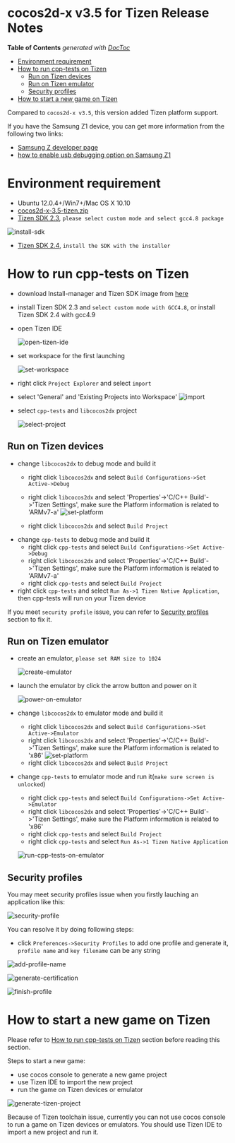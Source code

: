 # cocos2d-x v3.5 for Tizen Release Notes #

**Table of Contents**  *generated with [DocToc](http://doctoc.herokuapp.com/)*

- [Environment requirement](#environment-requirement)
- [How to run cpp-tests on Tizen](#how-to-run-cpp-tests-on-tizen)
  - [Run on Tizen devices](#run-on-tizen-devices)
  - [Run on Tizen emulator](#run-on-tizen-emulator)
  - [Security profiles](#security-profiles)
- [How to start a new game on Tizen](#how-to-start-a-new-game-on-tizen)

Compared to `cocos2d-x v3.5`, this version added Tizen platform support.

If you have the Samsung Z1 device, you can get more information from the following two links:

* [Samsung Z developer page](http://developer.samsung.com/samsung-z)
* [how to enable usb debugging option on Samsung Z1](https://developer.tizen.org/ko/forums/general-support/how-enable-usb-debugging-option-on-my-tizen-mobile-samsung-z1)


# Environment requirement

* Ubuntu 12.0.4+/Win7+/Mac OS X 10.10
* [cocos2d-x-3.5-tizen.zip](http://cdn.cocos2d-x.org/cocos2d-x-3.5-tizen.zip)
* [Tizen SDK 2.3](https://developer.tizen.org/downloads/tizen-sdk), `please select custom mode and select gcc4.8 package`

![install-sdk](https://raw.githubusercontent.com/minggo/Pictures/master/tizen/tizen-install-sdk.png)
* [Tizen SDK 2.4](https://developer.tizen.org/development/tools/download), `install the SDK with the installer`

# How to run cpp-tests on Tizen

* download Install-manager and Tizen SDK image from [here](https://developer.tizen.org/downloads/tizen-sdk)
* install Tizen SDK 2.3 and `select custom mode with GCC4.8`, or install Tizen SDK 2.4 with gcc4.9
* open Tizen IDE

  ![open-tizen-ide](https://raw.githubusercontent.com/minggo/Pictures/master/tizen/open-tizen-ide.png)
  
* set workspace for the first launching

  ![set-workspace](https://raw.githubusercontent.com/QingliWang/Pictures/master/tizen/workspace.png)
  
* right click `Project Explorer` and select `import`

* select 'General' and 'Existing Projects into Workspace'
  ![import](https://raw.githubusercontent.com/QingliWang/Pictures/master/tizen/tizen-import-projects.png)

* select `cpp-tests` and `libcocos2dx` project

  ![select-project](https://raw.githubusercontent.com/QingliWang/Pictures/master/tizen/tizen-select-cpp-tests.png)
  
## Run on Tizen devices

* change `libcocos2dx` to debug mode and build it
  * right click `libcocos2dx` and select `Build Configurations->Set Active->Debug`
  * right click `libcocos2dx` and select 'Properties'->'C/C++ Build'->'Tizen Settings', make sure the Platform information is related to 'ARMv7-a'
  ![set-platform](https://raw.githubusercontent.com/QingliWang/Pictures/master/tizen/tizen-platform-debug.png)

  * right click `libcocos2dx` and select `Build Project`
* change `cpp-tests` to debug mode and build it
  * right click `cpp-tests` and select `Build Configurations->Set Active->Debug`
  * right click `libcocos2dx` and select 'Properties'->'C/C++ Build'->'Tizen Settings', make sure the Platform information is related to 'ARMv7-a'
  * right click `cpp-tests` and select `Build Project`
* right click `cpp-tests` and select `Run As->1 Tizen Native Application`, then cpp-tests will run on your Tizen device

If you meet `security profile` issue, you can refer to [Security profiles](#security-profiles) section to fix it.

## Run on Tizen emulator

* create an emulator, `please set RAM size to 1024`

  ![create-emulator](https://raw.githubusercontent.com/minggo/Pictures/master/tizen/tizen-generate-tizen-simulator.png)

* launch the emulator by click the arrow button and power on it

  ![power-on-emulator](https://raw.githubusercontent.com/minggo/Pictures/master/tizen/tizen-power-on-simulator.png)

* change `libcocos2dx` to emulator mode and build it
  * right click `libcocos2dx` and select `Build Configurations->Set Active->Emulator`
  * right click `libcocos2dx` and select 'Properties'->'C/C++ Build'->'Tizen Settings', make sure the Platform information is related to 'x86'
  ![set-platform](https://raw.githubusercontent.com/QingliWang/Pictures/master/tizen/tizen-platform-emulator.png)
  * right click `libcocos2dx` and select `Build Project`
* change `cpp-tests` to emulator mode and run it(`make sure screen is unlocked`)
  * right click `cpp-tests` and select `Build Configurations->Set Active->Emulator`
  * right click `libcocos2dx` and select 'Properties'->'C/C++ Build'->'Tizen Settings', make sure the Platform information is related to 'x86'
  * right click `cpp-tests` and select `Build Project`
  * right click `cpp-tests` and select `Run As->1 Tizen Native Application`
  
  ![run-cpp-tests-on-emulator](https://raw.githubusercontent.com/minggo/Pictures/master/tizen/tizen-run-cpp-tests.png)
  
## Security profiles

You may meet security profiles issue when you firstly lauching an application like this:

![security-profile](https://raw.githubusercontent.com/minggo/Pictures/master/tizen/tizen-security-profile.png)

You can resolve it by doing following steps:

* click `Preferences->Security Profiles` to add one profile and generate it, `profile name` and `key filename` can be any string

![add-profile-name](https://raw.githubusercontent.com/QingliWang/Pictures/master/tizen/tizen-add-profile-name.png)

![generate-certification](https://raw.githubusercontent.com/QingliWang/Pictures/master/tizen/tizen-generate-certification.png)

![finish-profile](https://raw.githubusercontent.com/minggo/Pictures/master/tizen/tizen-security-profile-finish.png)

# How to start a new game on Tizen

Please refer to [How to run cpp-tests on Tizen](#how-to-run-cpp-tests-on-tizen) section before reading this section.

Steps to start a new game:

* use cocos console to generate a new game project
* use Tizen IDE to import the new project
* run the game on Tizen devices or emulator

![generate-tizen-project](https://raw.githubusercontent.com/minggo/Pictures/master/tizen/tizen-generate-project.png)

Because of Tizen toolchain issue, currently you can not use cocos console to run a game on Tizen devices or emulators. You should use Tizen IDE to import a new project and run it.
